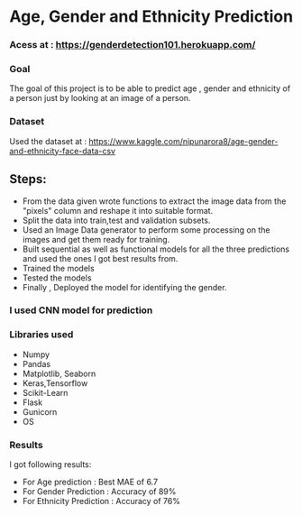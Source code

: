 # Age, Gender and Ethnicity Prediction


### Acess at : https://genderdetection101.herokuapp.com/

### Goal
The goal of this project is to be able to predict age , gender and ethnicity of a person just by looking at an image of a person.

### Dataset 
Used the dataset at : https://www.kaggle.com/nipunarora8/age-gender-and-ethnicity-face-data-csv

## Steps:
- From the data given wrote functions to extract the image data from the "pixels" column and reshape it into suitable format.
- Split the data into train,test and validation subsets.
- Used an Image Data generator to perform some processing on the images and get them ready for training.
- Built sequential as well as functional models for all the three predictions and used the ones I got best results from.
- Trained the models
- Tested the models
- Finally , Deployed the model for identifying the gender.

### I used CNN model for prediction

### Libraries used
- Numpy
- Pandas
- Matplotlib, Seaborn
- Keras,Tensorflow
- Scikit-Learn
- Flask
- Gunicorn
- OS

### Results
I got following results:
- For Age prediction : Best MAE of 6.7
- For Gender Prediction : Accuracy of 89%
- For Ethnicity Prediction : Accuracy of 76%
